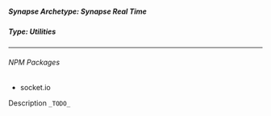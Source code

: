 <h5>Synapse Archetype: Synapse Real Time</h2>
<h5>Type: Utilities</h5>

---

<h6>NPM Packages</h6>

* socket.io

Description ```_TODO_```
